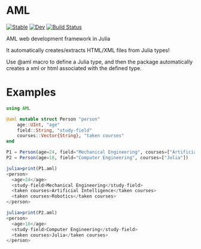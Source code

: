 # AML

[![Stable](https://img.shields.io/badge/docs-stable-blue.svg)](https://aminya.github.io/AML/stable)
[![Dev](https://img.shields.io/badge/docs-dev-blue.svg)](https://aminya.github.io/AML/dev)
[![Build Status](https://travis-ci.com/aminya/AML.svg?branch=master)](https://travis-ci.com/aminya/AML)

AML web development framework in Julia

It automatically creates/extracts HTML/XML files from Julia types!

Use @aml macro to define a Julia type, and then the package automatically creates a xml or html associated with the defined type.

# Examples
```julia
using AML

@aml mutable struct Person "person"
    age::UInt, "age"
    field::String, "study-field"
    courses::Vector{String}, "taken courses"
end

P1 = Person(age=24, field="Mechanical Engineering", courses=["Artificial Intelligence", "Robotics"])
P2 = Person(age=18, field="Computer Engineering", courses=["Julia"])

julia>print(P1.aml)
<person>
  <age>24</age>
  <study-field>Mechanical Engineering</study-field>
  <taken courses>Artificial Intelligence</taken courses>
  <taken courses>Robotics</taken courses>
</person>

julia>print(P2.aml)
<person>
  <age>18</age>
  <study-field>Computer Engineering</study-field>
  <taken courses>Julia</taken courses>
</person>

```